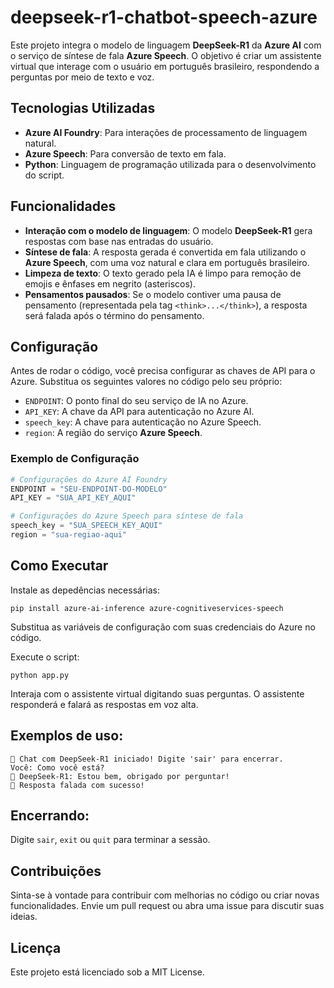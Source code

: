 # deepseek-r1-chatbot-speech-azure

Este projeto integra o modelo de linguagem **DeepSeek-R1** da **Azure AI** com o serviço de síntese de fala **Azure Speech**. O objetivo é criar um assistente virtual que interage com o usuário em português brasileiro, respondendo a perguntas por meio de texto e voz.

## Tecnologias Utilizadas

- **Azure AI Foundry**: Para interações de processamento de linguagem natural.
- **Azure Speech**: Para conversão de texto em fala.
- **Python**: Linguagem de programação utilizada para o desenvolvimento do script.

## Funcionalidades

- **Interação com o modelo de linguagem**: O modelo **DeepSeek-R1** gera respostas com base nas entradas do usuário.
- **Síntese de fala**: A resposta gerada é convertida em fala utilizando o **Azure Speech**, com uma voz natural e clara em português brasileiro.
- **Limpeza de texto**: O texto gerado pela IA é limpo para remoção de emojis e ênfases em negrito (asteriscos).
- **Pensamentos pausados**: Se o modelo contiver uma pausa de pensamento (representada pela tag `<think>...</think>`), a resposta será falada após o término do pensamento.

## Configuração

Antes de rodar o código, você precisa configurar as chaves de API para o Azure. Substitua os seguintes valores no código pelo seu próprio:

- `ENDPOINT`: O ponto final do seu serviço de IA no Azure.
- `API_KEY`: A chave da API para autenticação no Azure AI.
- `speech_key`: A chave para autenticação no Azure Speech.
- `region`: A região do serviço **Azure Speech**.

### Exemplo de Configuração

```python
# Configurações do Azure AI Foundry
ENDPOINT = "SEU-ENDPOINT-DO-MODELO"
API_KEY = "SUA_API_KEY_AQUI"

# Configurações do Azure Speech para síntese de fala
speech_key = "SUA_SPEECH_KEY_AQUI"
region = "sua-regiao-aqui"
```

## Como Executar

Instale as depedências necessárias:

```
pip install azure-ai-inference azure-cognitiveservices-speech
```

Substitua as variáveis de configuração com suas credenciais do Azure no código.

Execute o script:
```
python app.py
```
Interaja com o assistente virtual digitando suas perguntas. O assistente responderá e falará as respostas em voz alta.

## Exemplos de uso:

```
🔹 Chat com DeepSeek-R1 iniciado! Digite 'sair' para encerrar.
Você: Como você está?
🤖 DeepSeek-R1: Estou bem, obrigado por perguntar!
🎤 Resposta falada com sucesso!

```

## Encerrando:

Digite ```sair```, ```exit``` ou ```quit``` para terminar a sessão.

## Contribuições

Sinta-se à vontade para contribuir com melhorias no código ou criar novas funcionalidades. Envie um pull request ou abra uma issue para discutir suas ideias.

## Licença
Este projeto está licenciado sob a MIT License.




